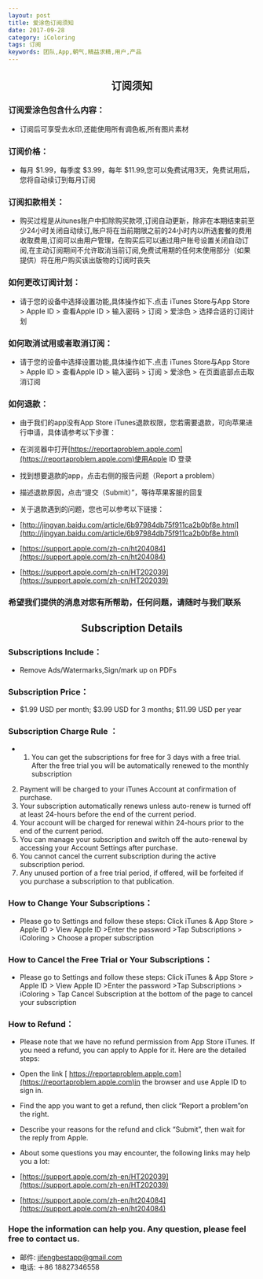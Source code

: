 ```yaml
---
layout: post
title: 爱涂色订阅须知
date: 2017-09-28
category: iColoring
tags: 订阅
keywords: 团队,App,朝气,精益求精,用户,产品
---
```


## <center>订阅须知</center>

### 订阅爱涂色包含什么内容：

* 订阅后可享受去水印,还能使用所有调色板,所有图片素材

### 订阅价格：

* 每月 $1.99，每季度 $3.99，每年 $11.99,您可以免费试用3天，免费试用后，您将自动续订到每月订阅

### 订阅扣款相关：

* 购买过程是从itunes账户中扣除购买款项,订阅自动更新，除非在本期结束前至少24小时关闭自动续订,账户将在​​当前期限之前的24小时内以所选套餐的费用收取费用,订阅可以由用户管理，在购买后可以通过用户账号设置关闭自动订阅,在主动订阅期间不允许取消当前订阅,免费试用期的任何未使用部分（如果提供）将在用户购买该出版物的订阅时丧失

### 如何更改订阅计划：

* 请于您的设备中选择设置功能,具体操作如下.点击 iTunes Store与App Store > Apple ID > 查看Apple ID > 输入密码 > 订阅 > 爱涂色 > 选择合适的订阅计划

### 如何取消试用或者取消订阅：

* 请于您的设备中选择设置功能,具体操作如下.点击 iTunes Store与App Store > Apple ID > 查看Apple ID > 输入密码 > 订阅 > 爱涂色 > 在页面底部点击取消订阅

### 如何退款：

* 由于我们的app没有App Store iTunes退款权限，您若需要退款，可向苹果进行申请，具体请参考以下步骤：
* 在浏览器中打开[https://reportaproblem.apple.com](https://reportaproblem.apple.com)使用Apple ID 登录
* 找到想要退款的app，点击右侧的报告问题（Report a problem）
* 描述退款原因，点击“提交（Submit）”，等待苹果客服的回复

* 关于退款遇到的问题，您也可以参考以下链接：

* [http://jingyan.baidu.com/article/6b97984db75f911ca2b0bf8e.html](http://jingyan.baidu.com/article/6b97984db75f911ca2b0bf8e.html)
* [https://support.apple.com/zh-cn/ht204084](https://support.apple.com/zh-cn/ht204084)
* [https://support.apple.com/zh-cn/HT202039](https://support.apple.com/zh-cn/HT202039)


### 希望我们提供的消息对您有所帮助，任何问题，请随时与我们联系

## <center>Subscription Details</center>

### Subscriptions Include：

* Remove Ads/Watermarks,Sign/mark up on PDFs

### Subscription Price：

* $1.99 USD per month; $3.99 USD for 3 months; $11.99 USD per year

### Subscription Charge Rule ：

* 1) You can get the subscriptions for free for 3 days with a free trial. After the free trial you will be automatically renewed to the monthly subscription
2) Payment will be charged to your iTunes Account at confirmation of purchase.
3) Your subscription automatically renews unless auto-renew is turned off at least 24-hours before the end of the current period.
4) Your account will be charged for renewal within 24-hours prior to the end of the current period.
5) You can manage your subscription and switch off the auto-renewal by accessing your Account Settings after purchase.
6) You cannot cancel the current subscription during the active subscription period.
7) Any unused portion of a free trial period, if offered, will be forfeited if you purchase a subscription to that publication.

### How to Change Your Subscriptions：

* Please go to Settings and follow these steps: Click iTunes & App Store > Apple ID > View Apple ID >Enter the password >Tap Subscriptions > iColoring > Choose a proper subscription

### How to Cancel the Free Trial or Your Subscriptions：

* Please go to Settings and follow these steps: Click iTunes & App Store > Apple ID > View Apple ID >Enter the password >Tap Subscriptions > iColoring > Tap Cancel Subscription at the bottom of the page to cancel your subscription

### How to Refund：

* Please note that we have no refund permission from App Store iTunes. If you need a refund, you can apply to Apple for it. Here are the detailed steps:
* Open the link [ https://reportaproblem.apple.com](https://reportaproblem.apple.com)in the browser and use Apple ID to sign in.
* Find the app you want to get a refund, then click “Report a problem”on the right.
* Describe your reasons for the refund and click “Submit”, then wait for the reply from Apple.

* About some questions you may encounter, the following links may help you a lot:

* [https://support.apple.com/zh-en/HT202039](https://support.apple.com/zh-en/HT202039)
* [https://support.apple.com/zh-en/ht204084](https://support.apple.com/zh-en/ht204084)


### Hope the information can help you. Any question, please feel free to contact us.


* 邮件: jifengbestapp@gmail.com
* 电话: ＋86 18827346558



